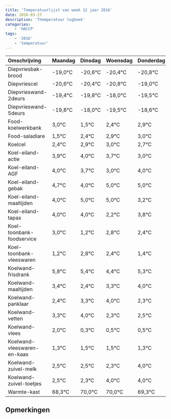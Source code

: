 ```yaml
---
title: 'Temperatuurlijst van week 12 jaar 2016'
date: 2016-03-27
description: 'Themperatuur logboek'
categories:
    - 'HACCP'
tags:
    - '2016'
    - 'temperatuur'
---
```

|Omschrijving|Maandag|Dinsdag|Woensdag|Donderdag|Vrijdag|Zaterdag|Zondag|
|:---|:---|:---|:---|:---|:---|:---|:---|
|Diepvriesbak-brood|-19,0°C|-20,6°C|-20,4°C|-20,8°C|-19,0°C|-20,5°C|-19,6°C|
|Diepvriescel|-20,6°C|-20,4°C|-20,8°C|-19,0°C|-20,5°C|-19,6°C|-19,1°C|
|Diepvrieswand-2deurs|-19,4°C|-19,8°C|-18,0°C|-19,5°C|-18,6°C|-18,1°C|-18,0°C|
|Diepvrieswand-5deurs|-19,8°C|-18,0°C|-19,5°C|-18,6°C|-18,1°C|-18,0°C|-18,3°C|
|Food-koelwerkbank|3,0°C|1,5°C|2,4°C|2,9°C|3,0°C|2,7°C|2,0°C|
|Food-saladiare|1,5°C|2,4°C|2,9°C|3,0°C|2,7°C|2,0°C|3,0°C|
|Koelcel|2,4°C|2,9°C|3,0°C|2,7°C|2,0°C|3,0°C|3,0°C|
|Koel-eiland-actie|3,9°C|4,0°C|3,7°C|3,0°C|4,0°C|4,0°C|2,2°C|
|Koel-eiland-AGF|4,0°C|3,7°C|3,0°C|4,0°C|4,0°C|2,2°C|3,8°C|
|Koel-eiland-gebak|4,7°C|4,0°C|5,0°C|5,0°C|3,2°C|4,8°C|4,4°C|
|Koel-eiland-maaltijden|4,0°C|5,0°C|5,0°C|3,2°C|4,8°C|4,4°C|3,4°C|
|Koel-eiland-tapas|4,0°C|4,0°C|2,2°C|3,8°C|3,4°C|2,4°C|3,3°C|
|Koel-toonbank-foodservice|3,0°C|1,2°C|2,8°C|2,4°C|1,4°C|2,3°C|3,0°C|
|Koel-toonbank-vleeswaren|1,2°C|2,8°C|2,4°C|1,4°C|2,3°C|3,0°C|1,3°C|
|Koelwand-frisdrank|5,8°C|5,4°C|4,4°C|5,3°C|6,0°C|4,3°C|4,5°C|
|Koelwand-maaltijden|3,4°C|2,4°C|3,3°C|4,0°C|2,3°C|2,5°C|2,5°C|
|Koelwand-panklaar|2,4°C|3,3°C|4,0°C|2,3°C|2,5°C|2,5°C|2,3°C|
|Koelwand-vetten|3,3°C|4,0°C|2,3°C|2,5°C|2,5°C|2,3°C|4,0°C|
|Koelwand-vlees|2,0°C|0,3°C|0,5°C|0,5°C|0,3°C|2,0°C|2,0°C|
|Koelwand-vleeswaren-en-kaas|1,3°C|1,5°C|1,5°C|1,3°C|3,0°C|3,0°C|2,3°C|
|Koelwand-zuivel-melk|2,5°C|2,5°C|2,3°C|4,0°C|4,0°C|3,3°C|2,4°C|
|Koelwand-zuivel-toetjes|2,5°C|2,3°C|4,0°C|4,0°C|3,3°C|2,4°C|3,4°C|
|Warmte-kast|68,3°C|70,0°C|70,0°C|69,3°C|68,4°C|69,4°C|68,1°C|

## Opmerkingen


